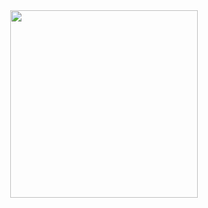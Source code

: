 <center><img src="https://nexusgaminggroup.co.uk/assets/img/branding/logo-green.svg" width="300px"></center>
